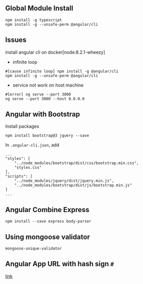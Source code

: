 ## Global Module Install
```
npm install -g typescript
npm install -g --unsafe-perm @angular/cli
```

## Issues
install angular cli on docker[node:8.2.1-wheezy]
- infinite loop
```
#[cause infinite loop] npm install -g @angular/cli
npm install -g --unsafe-perm @angular/cli
```
- service not work on host machine
```
#[error] ng serve --port 3000
ng serve --port 3000 --host 0.0.0.0
```

## Angular with Bootstrap
Install packages
```
npm install bootstrap@3 jquery --save
```

In `.angular-cli.json`, add
```
...
"styles": [
    "../node_modules/bootstrap/dist/css/bootstrap.min.css",
    "styles.css"
],
"scripts": [
    "../node_modules/jquery/dist/jquery.min.js",
    "../node_modules/bootstrap/dist/js/bootstrap.min.js"
]
...
```

## Angular Combine Express
```
npm install --save express body-parser
```

## Using mongoose validator

```
mongoose-unique-validator
```

## Angular App URL with hash sign `#`
[link](https://stackoverflow.com/questions/41687562/angular-2-remove-hash-from-the-url)